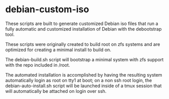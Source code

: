 # debian-custom-iso

These scripts are built to generate customized Debian iso files that run a fully automatic and customized installation of Debian with the debootstrap tool. 

These scripts were originally created to build root on zfs systems and are optimized for creating a minimal install to build on.  

The debian-build.sh script will bootstrap a minimal system with zfs support with the repo included in /root. 

The automated installation is accomplished by having the resulting system automatically login as root on tty1 at boot; on a non ssh root login, the debian-auto-install.sh script will be launched inside of a tmux session that will automatically be attached on login over ssh.